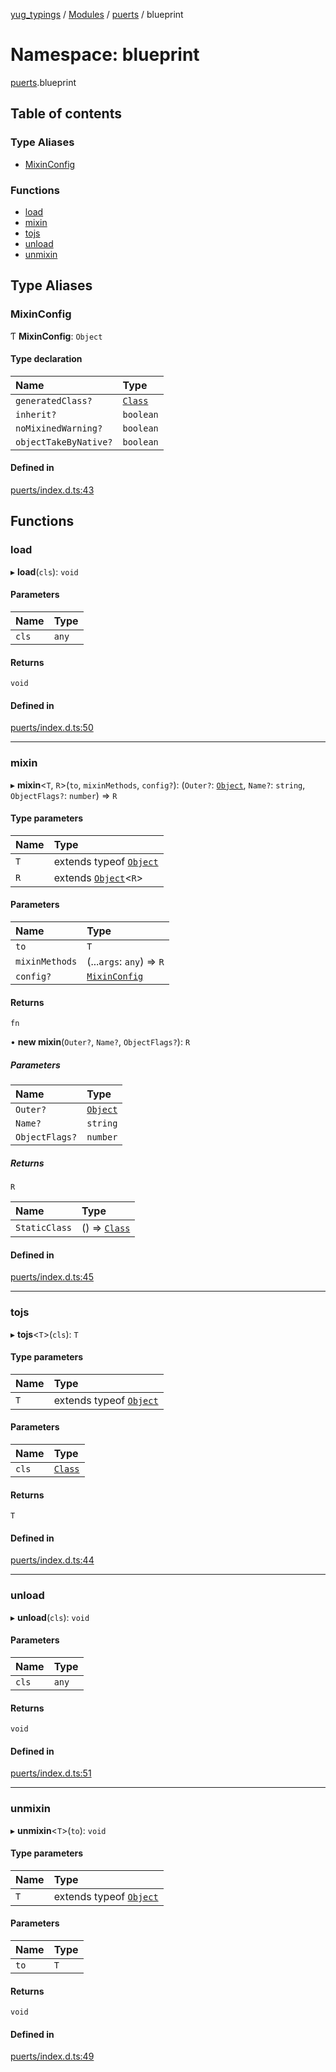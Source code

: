 [yug_typings](../README.md) / [Modules](../modules.md) / [puerts](puerts.md) / blueprint

# Namespace: blueprint

[puerts](puerts.md).blueprint

## Table of contents

### Type Aliases

- [MixinConfig](puerts.blueprint.md#mixinconfig)

### Functions

- [load](puerts.blueprint.md#load)
- [mixin](puerts.blueprint.md#mixin)
- [tojs](puerts.blueprint.md#tojs)
- [unload](puerts.blueprint.md#unload)
- [unmixin](puerts.blueprint.md#unmixin)

## Type Aliases

### MixinConfig

Ƭ **MixinConfig**: `Object`

#### Type declaration

| Name | Type |
| :------ | :------ |
| `generatedClass?` | [`Class`](../classes/ue_ue.Class.md) |
| `inherit?` | `boolean` |
| `noMixinedWarning?` | `boolean` |
| `objectTakeByNative?` | `boolean` |

#### Defined in

[puerts/index.d.ts:43](https://github.com/YugMetaverse/yug_typings/blob/b7d9b19/puerts/index.d.ts#L43)

## Functions

### load

▸ **load**(`cls`): `void`

#### Parameters

| Name | Type |
| :------ | :------ |
| `cls` | `any` |

#### Returns

`void`

#### Defined in

[puerts/index.d.ts:50](https://github.com/YugMetaverse/yug_typings/blob/b7d9b19/puerts/index.d.ts#L50)

___

### mixin

▸ **mixin**<`T`, `R`\>(`to`, `mixinMethods`, `config?`): (`Outer?`: [`Object`](../classes/ue_ue.Object.md), `Name?`: `string`, `ObjectFlags?`: `number`) => `R`

#### Type parameters

| Name | Type |
| :------ | :------ |
| `T` | extends typeof [`Object`](../classes/ue_ue.Object.md) |
| `R` | extends [`Object`](../classes/ue_ue.Object.md)<`R`\> |

#### Parameters

| Name | Type |
| :------ | :------ |
| `to` | `T` |
| `mixinMethods` | (...`args`: `any`) => `R` |
| `config?` | [`MixinConfig`](puerts.blueprint.md#mixinconfig) |

#### Returns

`fn`

• **new mixin**(`Outer?`, `Name?`, `ObjectFlags?`): `R`

##### Parameters

| Name | Type |
| :------ | :------ |
| `Outer?` | [`Object`](../classes/ue_ue.Object.md) |
| `Name?` | `string` |
| `ObjectFlags?` | `number` |

##### Returns

`R`

| Name | Type |
| :------ | :------ |
| `StaticClass` | () => [`Class`](../classes/ue_ue.Class.md) |

#### Defined in

[puerts/index.d.ts:45](https://github.com/YugMetaverse/yug_typings/blob/b7d9b19/puerts/index.d.ts#L45)

___

### tojs

▸ **tojs**<`T`\>(`cls`): `T`

#### Type parameters

| Name | Type |
| :------ | :------ |
| `T` | extends typeof [`Object`](../classes/ue_ue.Object.md) |

#### Parameters

| Name | Type |
| :------ | :------ |
| `cls` | [`Class`](../classes/ue_ue.Class.md) |

#### Returns

`T`

#### Defined in

[puerts/index.d.ts:44](https://github.com/YugMetaverse/yug_typings/blob/b7d9b19/puerts/index.d.ts#L44)

___

### unload

▸ **unload**(`cls`): `void`

#### Parameters

| Name | Type |
| :------ | :------ |
| `cls` | `any` |

#### Returns

`void`

#### Defined in

[puerts/index.d.ts:51](https://github.com/YugMetaverse/yug_typings/blob/b7d9b19/puerts/index.d.ts#L51)

___

### unmixin

▸ **unmixin**<`T`\>(`to`): `void`

#### Type parameters

| Name | Type |
| :------ | :------ |
| `T` | extends typeof [`Object`](../classes/ue_ue.Object.md) |

#### Parameters

| Name | Type |
| :------ | :------ |
| `to` | `T` |

#### Returns

`void`

#### Defined in

[puerts/index.d.ts:49](https://github.com/YugMetaverse/yug_typings/blob/b7d9b19/puerts/index.d.ts#L49)
